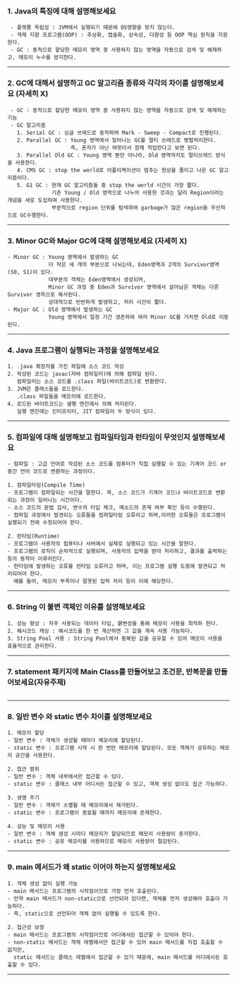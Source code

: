 ### 1. Java의 특징에 대해 설명해보세요
~~~
 - 플랫폼 독립성 : JVM에서 실행되기 때문에 OS영향을 받지 않는다.
 - 객제 지향 프로그램(OOP) : 추상화, 캡술화, 상속성, 다향성 등 OOP 핵심 원칙을 지원한다.
 - GC : 동적으로 할당한 메모리 영역 중 사용하지 않는 영역을 자동으로 검색 및 해제하고, 메모리 누수를 방지한다.
~~~
--- 

### 2. GC에 대해서 설명하고 GC 알고리즘 종류와 각각의 차이를 설명해보세요 (자세히 X)
~~~
 - GC : 동적으로 할당한 메모리 영역 중 사용하지 않는 영역을 자동으로 검색 및 해제하는 기능
 - GC 알고리즘
   1. Serial GC : 싱글 쓰레드로 동작하며 Mark - Sweep - Compact로 진행된다.
   2. Parallel GC : Young 영역에서 일어나는 GC를 멀티 쓰레드로 병렬처리한다.
                    즉, 혼자가 아닌 여럿이서 함께 작업한다고 보면 된다.
   3. Parallel Old GC : Young 영역 뿐만 아니라, Old 영역까지도 멀티쓰레드 방식을 사용한다.
   4. CMS GC : stop the world로 어플리케이션이 멈추는 현상을 줄이고 나온 GC 알고리즘이다.
   5. G1 GC : 현재 GC 알고리즘들 중 stop the world 시간이 가장 짧다.
              기존 Young / Old 영역으로 나누어 사용한 것과는 달리 Region이라는 개념을 새로 도입하여 사용한다.
              부분적으로 region 단위를 탐색하여 garbage가 많은 region을 우선적으로 GC수행한다.
~~~
--- 

### 3. Minor GC와 Major GC에 대해 설명해보세요 (자세히 X)
~~~
- Minor GC : Young 영역에서 발생하는 GC
             더 작은 세 개의 부분으로 나뉘는데, Eden영역과 2개의 Survivor영역(S0, S1)이 있다.
             대부분의 객체는 Eden영역에서 생성되며, 
             Minor GC 과정 중 Eden과 Survivor 영역에서 살아남은 객체는 다른 Survivor 영윽으로 복사된다.
             상대적으로 빈번하게 발생하고, 처리 시간이 짧다.
- Major GC : Old 영역에서 발생하는 GC
             Young 영역에서 일정 기간 생존하여 여러 Minor GC를 거치면 Old로 이동된다.
~~~
--- 

### 4. Java 프로그램이 실행되는 과정을 설명해보세요
~~~
1. .java 확장자를 가진 파일에 소스 코드 작성
2. 작성된 코드는 javac(자바 컴파일러)에 의해 컴파일 된다.
   컴파일러는 소스 코드를 .class 파일(바이트코드)로 변환한다.
3. JVM은 클래스들을 로드한다.
   .class 파일들을 메모리에 로드한다.
4. 로드된 바이트코드는 샐행 엔진에서 의해 처리된다.
   실행 엔진에는 인터프리터, JIT 컴파일러 두 방식이 있다. 
~~~
---

### 5. 컴파일에 대해 설명해보고 컴파일타임과 런타임이 무엇인지 설명해보세요
~~~
- 컴파일 : 고급 언어로 작성된 소스 코드를 컴퓨터가 직접 실행할 수 있는 기계어 코드 or 중간 언어 코드로 변환하는 과정이다.

1. 컴파일타임(Compile Time)
- 프로그램이 컴파일되는 시간을 말한다. 즉, 소스 코드가 기계어 코드나 바이트코드로 변환되는 과정이 일어나는 시간이다.
- 소스 코드의 문법 검사, 변수의 타입 체크, 메소드의 존재 여부 확인 등이 수행된다.
- 컴파일 과정에서 발견되는 오류들을 컴파일타임 오류라고 하며,이러한 오류들은 프로그램이 실행되기 전에 수정되어야 한다.

2. 런타임(Runtime)
- 프로그램이 사용자의 컴퓨터나 서버에서 실제로 실행되고 있는 시간을 말한다.
- 프로그램의 로직이 순차적으로 실행되며, 사용자의 입력을 받아 처리하고, 결과를 출력하는 등의 동작이 이루어진다.
- 런타임에 발생하는 오류를 런타임 오류라고 하며, 이는 프로그램 실행 도중에 발견되고 처리되어야 한다. 
  예를 들어, 메모리 부족이나 잘못된 입력 처리 등이 이에 해당한다.
~~~
---

### 6. String 이 불변 객체인 이유를 설명해보세요
~~~
1. 성능 향상 : 자주 사용되는 데이터 타입, 붉변성을 통해 메모리 사용을 최적하 한다.
2. 해시코드 캐싱 : 해시코드를 한 번 계산하면 그 값을 계속 사용 가능하다.
3. String Pool 사용 : String Pool에서 중복된 값을 공유할 수 있어 메모리 사용을 효율적으로 관리한다.
~~~
---

### 7. statement 패키지에 Main Class를 만들어보고 조건문, 반복문을 만들어보세요(자유주제)
~~~

~~~
---


### 8. 일반 변수 와 static 변수 차이를 설명해보세요 
~~~
1. 메모리 할당
- 일반 변수 : 객체가 생성될 때마다 메모리에 할당된다.
- static 변수 : 프로그램 시작 시 한 번만 메모리에 할당된다. 모든 객체가 공유하는 메모리 공간을 사용한다.

2. 접근 범위
- 일반 변수 : 객체 내부에서만 접근할 수 있다.
- static 변수 : 클래스 내부 어디서든 접근할 수 있고, 객체 생성 없이도 접근 가능하다.

3. 생명 주기
- 일반 변수 : 객체가 소멸될 때 메모리에서 제거된다.
- static 변수 : 프로그램이 종료될 때까지 메모리에 존재한다.

4. 성능 및 메모리 사용
- 일반 변수 : 객체 생성 시마다 메모리가 할당되므로 메모리 사용량이 증가한다.
- static 변수 : 공유 메모리를 사용하므로 메모리 사용량이 절감된다.
~~~
---

### 9. main 메서드가 왜 static 이어야 하는지 설명해보세요
~~~
1. 객체 생성 없이 실행 가능
- main 메서드는 프로그램의 시작점이므로 가장 먼저 호출된다.
- 만약 main 메서드가 non-static으로 선언되어 있다면, 객체를 먼저 생성해야 호출이 가능하다.
- 즉, static으로 선언되어 객체 없이 실행될 수 있도록 한다.

2. 접근성 보장
- main 메서드는 프로그램의 시작점이므로 어디에서든 접근할 수 있어야 한다.
- non-static 메서드는 객체 레벨에서만 접근할 수 있어 main 메서드를 직접 호출할 수 없지만,
  static 메서드는 클래스 레벨에서 접근할 수 있기 때문에, main 메서드를 어디에서든 호출할 수 있다.
~~~
---
